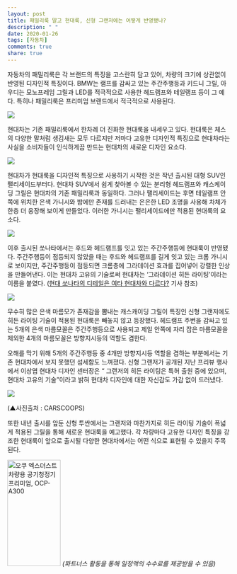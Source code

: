 ```yaml
---
layout: post
title: 패밀리룩 말고 현대룩, 신형 그랜저에는 어떻게 반영됐나?
description: " "
date: 2020-01-26
tags: [자동차]
comments: true
share: true
---
```



자동차의 패밀리룩은 각 브랜드의 특징을 고스란히 담고 있어, 차량의 크기에 상관없이 반영된 디자인적 특징이다. BMW는 램프를 감싸고 있는 주간주행등과 키드니 그릴, 아우디는 모노프레임 그릴과 LED를 적극적으로 사용한 헤드램프와 테일램프 등이 그 예다. 특히나 패밀리룩은 프리미엄 브랜드에서 적극적으로 사용된다.

![](https://post-phinf.pstatic.net/MjAxOTEwMjhfMTgy/MDAxNTcyMjUzMzQxMzM3.eyJagA1mzsVFUWK_Tuo0SDZOdxQdxftzZTXo_s0XKRYg.4WvJAQlQseS8uUTHwKiGtsrSk7RldqWZnoaA8DkDev0g.JPEG/191024_%28%EC%82%AC%EC%A7%842%29_%ED%98%84%EB%8C%80%EC%B0%A8%2C_%E3%80%8E%EB%8D%94_%EB%89%B4_%EA%B7%B8%EB%9E%9C%EC%A0%80%E3%80%8F_%ED%8B%B0%EC%A0%80_%EA%B3%B5%EA%B0%9C_copy.jpg?type=w1200)

현대차는 기존 패밀리룩에서 한차례 더 진화한 현대룩을 내세우고 있다. 현대룩은 체스의 다양한 말처럼 생김새는 모두 다르지만 저마다 고유한 디자인적 특징으로 현대차라는 사실을 소비자들이 인식하게끔 만드는 현대차의 새로운 디자인 요소다.

![](https://post-phinf.pstatic.net/MjAxOTEwMjhfMTgg/MDAxNTcyMjUzMjA3Mjky.IHCPisjs_3CI5M9oNEQWmQMELJxXUfcQXSg9oUwJaaMg.ex-QU4jMeTfRVToIK7J9N9nQIVRSSlK27ZLMhHBnVT8g.JPEG/K46A2058.jpg?type=w1200)

현대차가 현대룩을 디자인적 특징으로 사용하기 시작한 것은 작년 출시된 대형 SUV인 팰리세이드부터다. 현대차 SUV에서 쉽게 찾아볼 수 있는 분리형 헤드램프와 캐스케이딩 그릴은 현대차의 기존 패밀리룩과 동일하다. 그러나 팰리세이드는 후면 테일램프 안쪽에 위치한 은색 가니시와 밤에만 존재를 드러내는 은은한 LED 조명을 사용해 차체가 한층 더 웅장해 보이게 만들었다. 이러한 가니시는 팰리세이드에만 적용된 현대룩의 요소다.

![](https://post-phinf.pstatic.net/MjAxOTEwMjhfODEg/MDAxNTcyMjUzMTA2MDk0.gZpMCUSWMWFIV9T5Rwm8BA03ugl--pDTl2kkn_rK1TQg.ROM3zIYXOkYvwS8fvlP7UXbc68Zp4MuOnqQU-NFn0Fgg.JPEG/sonata-design-point-nine1_copy.jpg?type=w1200)

이후 출시된 쏘나타에서는 후드와 헤드램프를 잇고 있는 주간주행등에 현대룩이 반영됐다. 주간주행등이 점등되지 않았을 때는 후드와 헤드램프를 길게 잇고 있는 크롬 가니시로 보이지만, 주간주행등이 점등되면 크롬층에 그라데이션 효과를 집어넣어 강렬한 인상을 만들어낸다. 이는 현대차 고유의 기술로써 현대차는 ‘그라데이션 히든 라이팅’이라는 이름을 붙였다. ([현대 쏘나타의 디테일은 여타 현대차와 다르다?](http://www.autotribune.co.kr/news/articleView.html?idxno=3692)  기사 참조)  

![](https://post-phinf.pstatic.net/MjAxOTEwMjhfMjIg/MDAxNTcyMjUzMjI0MTI4.k-5sfEyVvXtW2a3vTPv3nRpR43-aRTY4I0z3OxnQNKsg.5UTjuItxRc9X_NysSqASwmyUGha1azIahCD_z5gVbhkg.JPEG/191024_%28%EC%82%AC%EC%A7%841%29_%ED%98%84%EB%8C%80%EC%B0%A8%2C_%E3%80%8E%EB%8D%94_%EB%89%B4_%EA%B7%B8%EB%9E%9C%EC%A0%80%E3%80%8F_%ED%8B%B0%EC%A0%80_%EA%B3%B5%EA%B0%9C_copy.jpg?type=w1200)

무수히 많은 은색 마름모가 존재감을 뽐내는 캐스캐이딩 그릴이 특징인 신형 그랜저에도 히든 라이팅 기술이 적용된 현대룩은 빼놓지 않고 등장했다. 헤드램프 주변을 감싸고 있는 5개의 은색 마름모꼴은 주간주행등으로 사용되고 제일 안쪽에 자리 잡은 마름모꼴을 제외한 4개의 마름모꼴은 방향지시등의 역할도 겸한다.

오해를 막기 위해 5개의 주간주행등 중 4개만 방향지시등 역할을 겸하는 부분에서는 기존 현대차에서 보지 못했던 섬세함도 느껴졌다. 신형 그랜저가 공개된 지난 프리뷰 행사에서 이상엽 현대차 디자인 센터장은 “ 그랜저의 히든 라이팅은 특허 출원 중에 있으며, 현대차 고유의 기술”이라고 밝혀 현대차 디자인에 대한 자신감도 가감 없이 드러냈다.

![](https://post-phinf.pstatic.net/MjAxOTEwMjhfMzAw/MDAxNTcyMjUzMjU0NTU5.OebvrbDTi1fY5Zo_YDDVVVBn0xjYRBVzNlqtMVe-iJEg.UEXMnDYwCohx4WSWRtks-YOynxeh6H9EeAzF5oAvLJMg.JPEG/d825e70d-2021-hyundai-tucson-carscoops1-768x488.jpg?type=w1200)

(▲사진출처 : CARSCOOPS)

또한 내년 출시를 앞둔 신형 투싼에서는 그랜저와 마찬가지로 히든 라이팅 기술이 폭넓게 적용된 그릴을 통해 새로운 현대룩을 예고했다. 각 차량마다 고유한 디자인 특징을 강조한 현대룩이 앞으로 출시될 다양한 현대차에서는 어떤 식으로 표현될 수 있을지 주목된다.

<a href="https://coupa.ng/bQrnah" target="_blank" referrerpolicy="unsafe-url"><img src="https://static.coupangcdn.com/image/affiliate/banner/1fa40a748e19556ffc48415b95e36130@2x.jpg" alt="오쿠 엑스더스트 차량용 공기청정기 프리미엄, OCP-A300" width="120" height="240"></a>
_(파트너스 활동을 통해 일정액의 수수료를 제공받을 수 있음)_